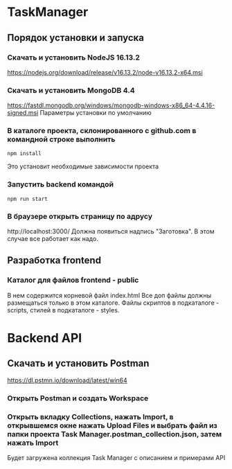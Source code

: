 # TaskManager

## Порядок установки и запуска

### Скачать и установить NodeJS 16.13.2
https://nodejs.org/download/release/v16.13.2/node-v16.13.2-x64.msi

### Скачать и установить MongoDB 4.4
https://fastdl.mongodb.org/windows/mongodb-windows-x86_64-4.4.16-signed.msi
Параметры установки по умолчанию

### В каталоге проекта, склонированного с github.com в командной строке выполнить
```
npm install
```
Это установит необходимые зависимости проекта

### Запустить backend командой
```
npm run start
```

### В браузере открыть страницу по адрусу
http://localhost:3000/
Должна появиться надпись "Заготовка". В этом случае все работает как надо.

## Разработка frontend

### Каталог для файлов frontend - public

В нем содержится корневой файл index.html
Все доп файлы должны размещаться только в этом каталоге.
Файлы скриптов в подкаталоге - scripts, стилей в подкаталоге - styles.

# Backend API

## Скачать и установить Postman
https://dl.pstmn.io/download/latest/win64

### Открыть Postman и создать Workspace

### Открыть вкладку Collections, нажать Import, в открывшемся окне нажать Upload Files и выбрать файл из папки проекта Task Manager.postman_collection.json, затем нажать Import
Будет загружена коллекция Task Manager c описанием и примерами API
